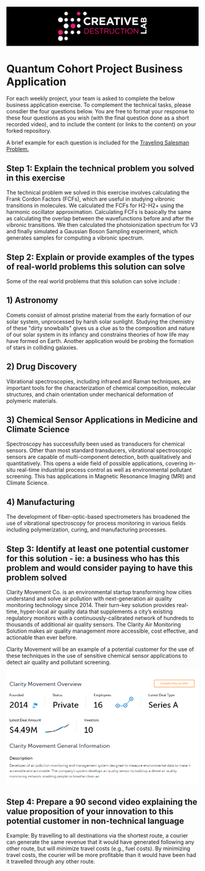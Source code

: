 ![CDL 2020 Cohort Project](../figures/CDL_logo.jpg)
# Quantum Cohort Project Business Application

For each weekly project, your team is asked to complete the below business application exercise.
To complement the technical tasks, please consdier the four questions below.
You are free to format your response to these four questions as you wish (with the final question done as a short recorded video), and to include
the content (or links to the content) on your forked repository.

A brief example for each question is included for the 
[Traveling Salesman Problem.](https://en.wikipedia.org/wiki/Travelling_salesman_problem)

## Step 1: Explain the technical problem you solved in this exercise

The technical problem we solved in this exercise involves calculating the Frank Cordon Factors (FCFs), which are useful in studying vibronic transitions in molecules. We calculated the FCFs for H2-H2+ using the harmonic oscillator approximation. Calculating FCFs is basically the same as calculating the overlap between the wavefunctions before and after the vibronic transitions. We then calculated the photoionization spectrum for V3 and finally simulated a Gaussian Boson Sampling experiment, which generates samples for computing a vibronic spectrum.

## Step 2: Explain or provide examples of the types of real-world problems this solution can solve

Some of the real world problems that this solution can solve include :

## 1) Astronomy 

Comets consist of almost pristine material from the early formation of our solar system, unprocessed by harsh solar sunlight. Studying the chemistry of these "dirty snowballs" gives us a clue as to the composition and nature of our solar system in its infancy and constrains theories of how life may have formed on Earth. Another application would be probing the formation of stars in colliding galaxies.

## 2) Drug Discovery 

Vibrational spectroscopies, including infrared and Raman techniques, are important tools for the characterization of chemical composition, molecular structures, and chain orientation under mechanical deformation of polymeric materials.

## 3) Chemical Sensor Applications in Medicine and Climate Science

Spectroscopy has successfully been used as transducers for chemical sensors. Other than most standard transducers, vibrational spectroscopic sensors are capable of multi-component detection, both qualitatively and quantitatively. This opens a wide field of possible applications, covering in-situ real-time industrial process control as well as environmental pollutant screening. This has applications in Magnetic Resonance Imaging (MRI) and Climate Science.

## 4) Manufacturing

The development of fiber-optic-based spectrometers has broadened the use of vibrational spectroscopy for process monitoring in various fields including
polymerization, curing, and manufacturing processes.

## Step 3: Identify at least one potential customer for this solution - ie: a business who has this problem and would consider paying to have this problem solved

Clarity Movement Co. is an environmental startup transforming how cities understand and solve air pollution with next-generation air quality monitoring technology since 2014. Their turn-key solution provides real-time, hyper-local air quality data that supplements a city’s existing regulatory monitors with a continuously-calibrated network of hundreds to thousands of additional air quality sensors. The Clarity Air Monitoring Solution makes air quality management more accessible, cost effective, and actionable than ever before.

Clarity Movement will be an example of a potential customer for the use of these techniques in the use of sensitive chemical sensor applications to detect air quality and pollutant screening.

![ClarityMovement](ClarityMovement.PNG) 

## Step 4: Prepare a 90 second video explaining the value proposition of your innovation to this potential customer in non-technical language

Example: By travelling to all destinations via the shortest route, a courier can generate the same revenue that it would have generated following any other route, but will minimize travel costs (e.g., fuel costs). By minimizing travel costs, the courier will be more profitable than it would have been had it travelled through any other route.
